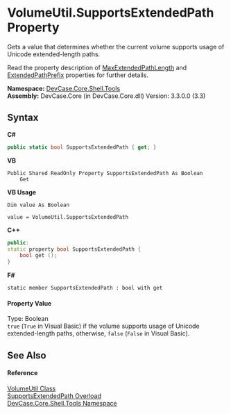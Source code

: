 # VolumeUtil.SupportsExtendedPath Property 
 

Gets a value that determines whether the current volume supports usage of Unicode extended-length paths. 

 Read the property description of <a href="F_DevCase_Core_Shell_Tools_VolumeUtil_MaxExtendedPathLength">MaxExtendedPathLength</a> and <a href="F_DevCase_Core_Shell_Tools_VolumeUtil_ExtendedPathPrefix">ExtendedPathPrefix</a> properties for further details.

**Namespace:**&nbsp;<a href="N_DevCase_Core_Shell_Tools">DevCase.Core.Shell.Tools</a><br />**Assembly:**&nbsp;DevCase.Core (in DevCase.Core.dll) Version: 3.3.0.0 (3.3)

## Syntax

**C#**<br />
``` C#
public static bool SupportsExtendedPath { get; }
```

**VB**<br />
``` VB
Public Shared ReadOnly Property SupportsExtendedPath As Boolean
	Get
```

**VB Usage**<br />
``` VB Usage
Dim value As Boolean

value = VolumeUtil.SupportsExtendedPath

```

**C++**<br />
``` C++
public:
static property bool SupportsExtendedPath {
	bool get ();
}
```

**F#**<br />
``` F#
static member SupportsExtendedPath : bool with get

```


#### Property Value
Type: Boolean<br />`true` (`True` in Visual Basic) if the volume supports usage of Unicode extended-length paths, otherwise, `false` (`False` in Visual Basic).

## See Also


#### Reference
<a href="T_DevCase_Core_Shell_Tools_VolumeUtil">VolumeUtil Class</a><br /><a href="Overload_DevCase_Core_Shell_Tools_VolumeUtil_SupportsExtendedPath">SupportsExtendedPath Overload</a><br /><a href="N_DevCase_Core_Shell_Tools">DevCase.Core.Shell.Tools Namespace</a><br />